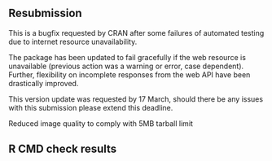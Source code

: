## Resubmission
This is a bugfix requested by CRAN after some failures of automated testing due to internet resource unavailability. 

The package has been updated to fail gracefully if the web resource is unavailable (previous action was a warning or error, case dependent). Further, flexibility on incomplete responses from the web API have been drastically improved.

This version update was requested by 17 March, should there be any issues with this submission please extend this deadline.

Reduced image quality to comply with 5MB tarball limit

## R CMD check results

